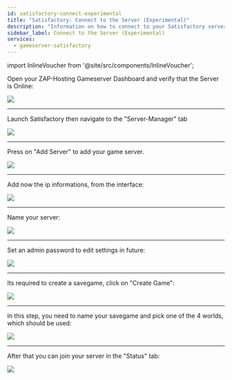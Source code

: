 ```yaml
---
id: satisfactory-connect-experimental
title: "Satisfactory: Connect to the Server (Experimental)"
description: "Information on how to connect to your Satisfactory server from ZAP-Hosting"
sidebar_label: Connect to the Server (Experimental)
services:
  - gameserver-satisfactory
---
```


import InlineVoucher from '@site/src/components/InlineVoucher';

<InlineVoucher />

Open your ZAP-Hosting Gameserver Dashboard and verify that the Server is Online:

![](https://screensaver01.zap-hosting.com/index.php/s/yLLz4ZKMiwd4iXg/preview)

***

Launch Satisfactory then navigate to the "Server-Manager" tab

![](https://screensaver01.zap-hosting.com/index.php/s/9DPkZDBtznm8ES8/preview)

***

Press on "Add Server" to add your game server.

![](https://screensaver01.zap-hosting.com/index.php/s/BDerKFJBsYtQszs/preview)

***

Add now the ip informations, from the interface:

![](https://screensaver01.zap-hosting.com/index.php/s/abmtPRWggY8HHre/preview)

***

Name your server:

![](https://screensaver01.zap-hosting.com/index.php/s/H24oEeeK2jsaHqw/preview)

***

Set an admin password to edit settings in future:

![](https://screensaver01.zap-hosting.com/index.php/s/mK2JQBMmPHiP8Bq/preview)

***

Its required to create a savegame, click on "Create Game":

![](https://screensaver01.zap-hosting.com/index.php/s/LXCDZj5pQLEfZZM/preview)

***

In this step, you need to name your savegame and pick one of the 4 worlds, which should be used:

![](https://screensaver01.zap-hosting.com/index.php/s/t9tHbePJBmxNp3k/preview)

***

After that you can join your server in the "Status" tab:

![](https://screensaver01.zap-hosting.com/index.php/s/PDF4ED5FkwCXK6d/preview)

<InlineVoucher />
